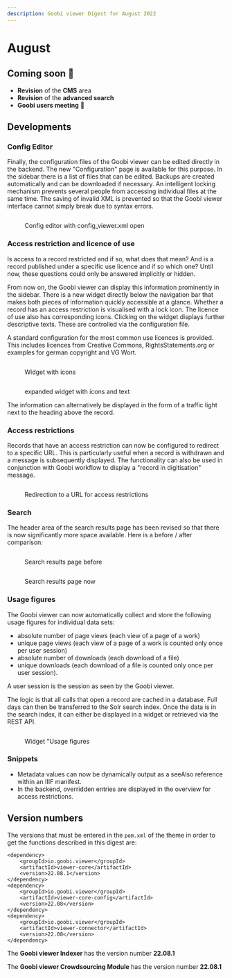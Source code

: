 ```yaml
---
description: Goobi viewer Digest for August 2022
---
```


# August

## Coming soon :rocket:&#x20;

* **Revision** of the **CMS** area
* **Revision** of the **advanced search**
* **Goobi users meeting** :tada:

## Developments

### Config Editor

Finally, the configuration files of the Goobi viewer can be edited directly in the backend. The new "Configuration" page is available for this purpose. In the sidebar there is a list of files that can be edited. Backups are created automatically and can be downloaded if necessary. An intelligent locking mechanism prevents several people from accessing individual files at the same time. The saving of invalid XML is prevented so that the Goobi viewer interface cannot simply break due to syntax errors.

<figure><img src="../.gitbook/assets/22.08_EN_config-editor.png" alt=""><figcaption><p>Config editor with config_viewer.xml open</p></figcaption></figure>

### Access restriction and licence of use&#x20;

Is access to a record restricted and if so, what does that mean? And is a record published under a specific use licence and if so which one? Until now, these questions could only be answered implicitly or hidden.&#x20;

From now on, the Goobi viewer can display this information prominently in the sidebar. There is a new widget directly below the navigation bar that makes both pieces of information quickly accessible at a glance. Whether a record has an access restriction is visualised with a lock icon. The licence of use also has corresponding icons. Clicking on the widget displays further descriptive texts. These are controlled via the configuration file.&#x20;

A standard configuration for the most common use licences is provided. This includes licences from Creative Commons, RightsStatements.org or examples for german copyright and VG Wort.

<div>

<figure><img src="../.gitbook/assets/22.08_EN_widget-collapsed.png" alt=""><figcaption><p>Widget with icons</p></figcaption></figure>

 

<figure><img src="../.gitbook/assets/22.08_EN_widget-open.png" alt=""><figcaption><p>expanded widget with icons and text</p></figcaption></figure>

</div>

The information can alternatively be displayed in the form of a traffic light next to the heading above the record.

### Access restrictions

Records that have an access restriction can now be configured to redirect to a specific URL. This is particularly useful when a record is withdrawn and a message is subsequently displayed. The functionality can also be used in conjunction with Goobi workflow to display a "record in digitisation" message.

<figure><img src="../.gitbook/assets/22.08_EN_function-forward.png" alt=""><figcaption><p>Redirection to a URL for access restrictions</p></figcaption></figure>

### Search

The header area of the search results page has been revised so that there is now significantly more space available. Here is a before / after comparison:

<figure><img src="../.gitbook/assets/22.08_EN_search-old.png" alt=""><figcaption><p>Search results page before</p></figcaption></figure>

<figure><img src="../.gitbook/assets/22.08_EN_search-new.png" alt=""><figcaption><p>Search results page now</p></figcaption></figure>

### Usage figures

The Goobi viewer can now automatically collect and store the following usage figures for individual data sets:

* absolute number of page views (each view of a page of a work)&#x20;
* unique page views (each view of a page of a work is counted only once per user session)&#x20;
* absolute number of downloads (each download of a file)&#x20;
* unique downloads (each download of a file is counted only once per user session).

A user session is the session as seen by the Goobi viewer.&#x20;

The logic is that all calls that open a record are cached in a database. Full days can then be transferred to the Solr search index. Once the data is in the search index, it can either be displayed in a widget or retrieved via the REST API.

<figure><img src="../.gitbook/assets/22.08_EN_widget-usage-figures.png" alt=""><figcaption><p>Widget "Usage figures</p></figcaption></figure>

### Snippets&#x20;

* Metadata values can now be dynamically output as a seeAlso reference within an IIIF manifest.&#x20;
* In the backend, overridden entries are displayed in the overview for access restrictions.

## Version numbers&#x20;

The versions that must be entered in the `pom.xml` of the theme in order to get the functions described in this digest are:

```markup
<dependency>
    <groupId>io.goobi.viewer</groupId>
    <artifactId>viewer-core</artifactId>
    <version>22.08.1</version>
</dependency>
<dependency>
    <groupId>io.goobi.viewer</groupId>
    <artifactId>viewer-core-config</artifactId>
    <version>22.08</version>
</dependency>
<dependency>
    <groupId>io.goobi.viewer</groupId>
    <artifactId>viewer-connector</artifactId>
    <version>22.08</version>
</dependency>
```

The **Goobi viewer Indexer** has the version number **22.08.1**

The **Goobi viewer Crowdsourcing Module** has the version number **22.08.1**
